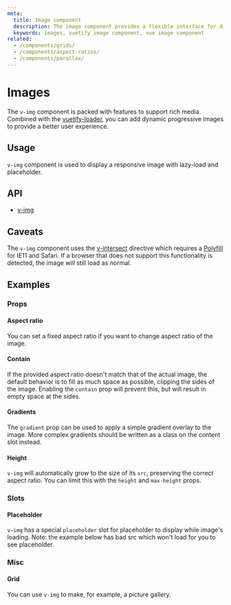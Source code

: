 ```yaml
---
meta:
  title: Image component
  description: The image component provides a flexible interface for displaying different types of images.
  keywords: images, vuetify image component, vue image component
related:
  - /components/grids/
  - /components/aspect-ratios/
  - /components/parallax/
---
```


# Images

The `v-img` component is packed with features to support rich media. Combined with the [vuetify-loader](https://github.com/vuetifyjs/vuetify-loader), you can add dynamic progressive images to provide a better user experience.

## Usage

`v-img` component is used to display a responsive image with lazy-load and placeholder.

<usage name="v-img" />

## API

- [v-img](/api/v-img)

## Caveats

<alert type="info">

  The `v-img` component uses the [v-intersect](/directives/intersect) directive which requires a [Polyfill](/directives/intersect#polyfill) for IE11 and Safari. If a browser that does not support this functionality is detected, the image will still load as normal.

</alert>

## Examples

### Props

#### Aspect ratio

You can set a fixed aspect ratio if you want to change aspect ratio of the image.

<example file="v-img/prop-aspect-ratio" />

#### Contain

If the provided aspect ratio doesn't match that of the actual image, the default behavior is to fill as much space as possible, clipping the sides of the image. Enabling the `contain` prop will prevent this, but will result in empty space at the sides.

<example file="v-img/prop-contain" />

#### Gradients

The `gradient` prop can be used to apply a simple gradient overlay to the image. More complex gradients should be written as a class on the content slot instead.

<example file="v-img/prop-gradient" />

#### Height

`v-img` will automatically grow to the size of its `src`, preserving the correct aspect ratio. You can limit this with the `height` and `max-height` props.

<example file="v-img/prop-max-height" />

### Slots

#### Placeholder

`v-img` has a special `placeholder` slot for placeholder to display while image's loading. Note: the example below has bad src which won't load for you to see placeholder.

<example file="v-img/slot-placeholder" />

### Misc

#### Grid

You can use `v-img` to make, for example, a picture gallery.

<example file="v-img/misc-grid" />

<backmatter />
